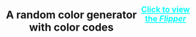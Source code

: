 <div style="display:flex;text-align:center">
<h1 style="text-align:center">A random color generator with color codes</h1>
<h2><a href="https://raghava-moorthy.github.io/colorFlipper/colorFlipper/index.html" target="_blank" style="color:cyan">Click to view the <i>Flipper<i></a></h2>
</div>
